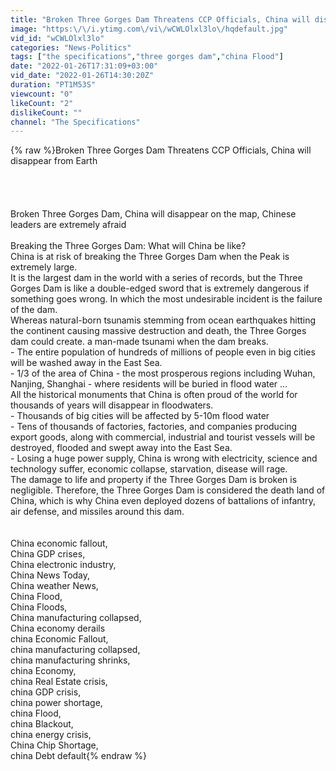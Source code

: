 ```yaml
---
title: "Broken Three Gorges Dam Threatens CCP Officials, China will disappear from Earth"
image: "https:\/\/i.ytimg.com\/vi\/wCWLOlxl3lo\/hqdefault.jpg"
vid_id: "wCWLOlxl3lo"
categories: "News-Politics"
tags: ["the specifications","three gorges dam","china Flood"]
date: "2022-01-26T17:31:09+03:00"
vid_date: "2022-01-26T14:30:20Z"
duration: "PT1M53S"
viewcount: "0"
likeCount: "2"
dislikeCount: ""
channel: "The Specifications"
---
```

{% raw %}Broken Three Gorges Dam Threatens CCP Officials, China will disappear from Earth<br /><br /><br /><br /><br />Broken Three Gorges Dam, China will disappear on the map, Chinese leaders are extremely afraid<br /><br />Breaking the Three Gorges Dam: What will China be like?<br />China is at risk of breaking the Three Gorges Dam when the Peak is extremely large.<br />It is the largest dam in the world with a series of records, but the Three Gorges Dam is like a double-edged sword that is extremely dangerous if something goes wrong. In which the most undesirable incident is the failure of the dam.<br />Whereas natural-born tsunamis stemming from ocean earthquakes hitting the continent causing massive destruction and death, the Three Gorges dam could create. a man-made tsunami when the dam breaks.<br />- The entire population of hundreds of millions of people even in big cities will be washed away in the East Sea.<br />- 1/3 of the area of ​​China - the most prosperous regions including Wuhan, Nanjing, Shanghai - where residents will be buried in flood water ...<br />All the historical monuments that China is often proud of the world for thousands of years will disappear in floodwaters.<br />- Thousands of big cities will be affected by 5-10m flood water<br />- Tens of thousands of factories, factories, and companies producing export goods, along with commercial, industrial and tourist vessels will be destroyed, flooded and swept away into the East Sea.<br />- Losing a huge power supply, China is wrong with electricity, science and technology suffer, economic collapse, starvation, disease will rage.<br />The damage to life and property if the Three Gorges Dam is broken is negligible. Therefore, the Three Gorges Dam is considered the death land of China, which is why China even deployed dozens of battalions of infantry, air defense, and missiles around this dam.<br /><br /><br />China economic fallout,<br />China GDP crises,<br />China electronic industry,<br />China News Today,<br />China weather News,<br />China Flood,<br />China Floods,<br />China manufacturing collapsed,<br />China economy derails<br />china Economic Fallout,<br />china manufacturing collapsed,<br />china manufacturing shrinks,<br />china Economy,<br />china Real Estate crisis,<br />china GDP crisis,<br />china power shortage,<br />china Flood,<br />china Blackout,<br />china energy crisis,<br />China Chip Shortage,<br />china Debt default{% endraw %}
